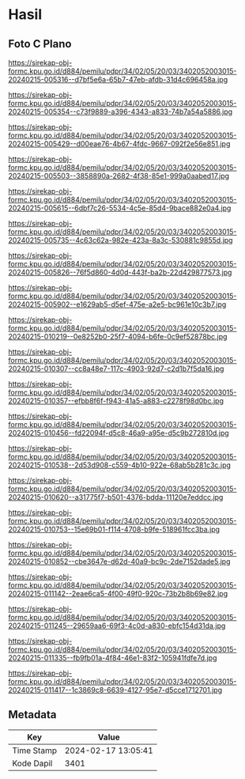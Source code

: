 # Hasil

## Foto C Plano

https://sirekap-obj-formc.kpu.go.id/d884/pemilu/pdpr/34/02/05/20/03/3402052003015-20240215-005316--d7bf5e6a-65b7-47eb-afdb-31d4c696458a.jpg

https://sirekap-obj-formc.kpu.go.id/d884/pemilu/pdpr/34/02/05/20/03/3402052003015-20240215-005354--c73f9889-a396-4343-a833-74b7a54a5886.jpg

https://sirekap-obj-formc.kpu.go.id/d884/pemilu/pdpr/34/02/05/20/03/3402052003015-20240215-005429--d00eae76-4b67-4fdc-9667-092f2e56e851.jpg

https://sirekap-obj-formc.kpu.go.id/d884/pemilu/pdpr/34/02/05/20/03/3402052003015-20240215-005503--3858890a-2682-4f38-85e1-999a0aabed17.jpg

https://sirekap-obj-formc.kpu.go.id/d884/pemilu/pdpr/34/02/05/20/03/3402052003015-20240215-005615--6dbf7c26-5534-4c5e-85d4-9bace882e0a4.jpg

https://sirekap-obj-formc.kpu.go.id/d884/pemilu/pdpr/34/02/05/20/03/3402052003015-20240215-005735--4c63c62a-982e-423a-8a3c-530881c9855d.jpg

https://sirekap-obj-formc.kpu.go.id/d884/pemilu/pdpr/34/02/05/20/03/3402052003015-20240215-005826--76f5d860-4d0d-443f-ba2b-22d429877573.jpg

https://sirekap-obj-formc.kpu.go.id/d884/pemilu/pdpr/34/02/05/20/03/3402052003015-20240215-005902--e1629ab5-d5ef-475e-a2e5-bc961e10c3b7.jpg

https://sirekap-obj-formc.kpu.go.id/d884/pemilu/pdpr/34/02/05/20/03/3402052003015-20240215-010219--0e8252b0-25f7-4094-b6fe-0c9ef52878bc.jpg

https://sirekap-obj-formc.kpu.go.id/d884/pemilu/pdpr/34/02/05/20/03/3402052003015-20240215-010307--cc8a48e7-117c-4903-92d7-c2d1b7f5da16.jpg

https://sirekap-obj-formc.kpu.go.id/d884/pemilu/pdpr/34/02/05/20/03/3402052003015-20240215-010357--efbb8f6f-f943-41a5-a883-c2278f98d0bc.jpg

https://sirekap-obj-formc.kpu.go.id/d884/pemilu/pdpr/34/02/05/20/03/3402052003015-20240215-010456--fd22094f-d5c8-46a9-a95e-d5c9b272810d.jpg

https://sirekap-obj-formc.kpu.go.id/d884/pemilu/pdpr/34/02/05/20/03/3402052003015-20240215-010538--2d53d908-c559-4b10-922e-68ab5b281c3c.jpg

https://sirekap-obj-formc.kpu.go.id/d884/pemilu/pdpr/34/02/05/20/03/3402052003015-20240215-010620--a31775f7-b501-4376-bdda-11120e7eddcc.jpg

https://sirekap-obj-formc.kpu.go.id/d884/pemilu/pdpr/34/02/05/20/03/3402052003015-20240215-010753--15e69b01-f114-4708-b9fe-518961fcc3ba.jpg

https://sirekap-obj-formc.kpu.go.id/d884/pemilu/pdpr/34/02/05/20/03/3402052003015-20240215-010852--cbe3647e-d62d-40a9-bc9c-2de7152dade5.jpg

https://sirekap-obj-formc.kpu.go.id/d884/pemilu/pdpr/34/02/05/20/03/3402052003015-20240215-011142--2eae6ca5-4f00-49f0-920c-73b2b8b69e82.jpg

https://sirekap-obj-formc.kpu.go.id/d884/pemilu/pdpr/34/02/05/20/03/3402052003015-20240215-011245--29659aa6-69f3-4c0d-a830-ebfc154d31da.jpg

https://sirekap-obj-formc.kpu.go.id/d884/pemilu/pdpr/34/02/05/20/03/3402052003015-20240215-011335--fb9fb01a-4f84-46e1-83f2-105941fdfe7d.jpg

https://sirekap-obj-formc.kpu.go.id/d884/pemilu/pdpr/34/02/05/20/03/3402052003015-20240215-011417--1c3869c8-6639-4127-95e7-d5cce1712701.jpg


## Metadata

| Key        | Value               |
| ---------- | ------------------- |
| Time Stamp | 2024-02-17 13:05:41 |
| Kode Dapil | 3401                |



